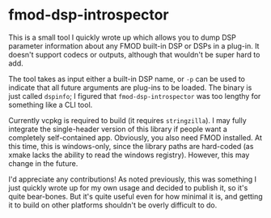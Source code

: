 # fmod-dsp-introspector
This is a small tool I quickly wrote up which allows you to dump DSP parameter information about any FMOD built-in DSP or DSPs in a plug-in. It doesn't support codecs or outputs, although that wouldn't be super hard to add.

The tool takes as input either a built-in DSP name, or `-p` can be used to indicate that all future arguments are plug-ins to be loaded. The binary is just called `dspinfo`; I figured that `fmod-dsp-introspector` was too lengthy for something like a CLI tool.

Currently vcpkg is required to build (it requires `stringzilla`). I may fully integrate the single-header version of this library if people want a completely self-contained app. Obviously, you also need FMOD installed. At this time, this is windows-only, since the library paths are hard-coded (as xmake lacks the ability to read the windows registry). However, this may change in the future.

I'd appreciate any contributions! As noted previously, this was something I just quickly wrote up for my own usage and decided to publish it, so it's quite bear-bones. But it's quite useful even for how minimal it is, and getting it to build on other platforms shouldn't be overly difficult to do.